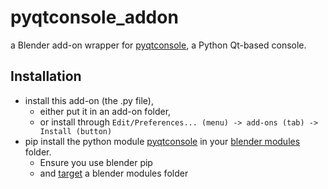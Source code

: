 # pyqtconsole_addon
a Blender add-on wrapper for [pyqtconsole](https://github.com/pyqtconsole/pyqtconsole), a Python Qt-based console.


## Installation
- install this add-on (the .py file), 
  - either put it in an add-on folder, 
  - or install through `Edit/Preferences... (menu) -> add-ons (tab) -> Install (button)`
- pip install the python module [pyqtconsole](https://pypi.org/project/pyqtconsole/) in your [blender modules](https://docs.blender.org/manual/en/latest/advanced/blender_directory_layout.html) folder. 
  - Ensure you use blender pip
  - and [target](https://pip.pypa.io/en/stable/cli/pip_install/#:~:text=%2Dt%2C-,%2D%2Dtarget,-%3Cdir%3E%23) a blender modules folder
